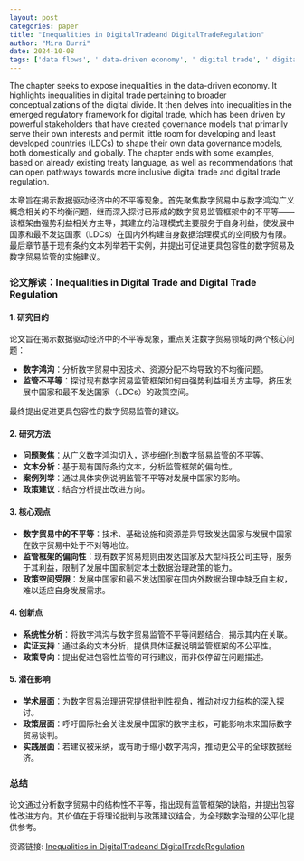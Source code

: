 ```yaml
---
layout: post
categories: paper
title: "Inequalities in DigitalTradeand DigitalTradeRegulation"
author: "Mira Burri"
date: 2024-10-08
tags: ['data flows', ' data-driven economy', ' digital trade', ' digital trade and development', ' inclusive trade', ' international trade law']
---
```


The chapter seeks to expose inequalities in the data-driven economy. It highlights inequalities in digital trade pertaining to broader conceptualizations of the digital divide. It then delves into inequalities in the emerged regulatory framework for digital trade, which has been driven by powerful stakeholders that have created governance models that primarily serve their own interests and permit little room for developing and least developed countries (LDCs) to shape their own data governance models, both domestically and globally. The chapter ends with some examples, based on already existing treaty language, as well as recommendations that can open pathways towards more inclusive digital trade and digital trade regulation.

本章旨在揭示数据驱动经济中的不平等现象。首先聚焦数字贸易中与数字鸿沟广义概念相关的不均衡问题，继而深入探讨已形成的数字贸易监管框架中的不平等——该框架由强势利益相关方主导，其建立的治理模式主要服务于自身利益，使发展中国家和最不发达国家（LDCs）在国内外构建自身数据治理模式的空间极为有限。最后章节基于现有条约文本列举若干实例，并提出可促进更具包容性的数字贸易及数字贸易监管的实施建议。

### **论文解读：Inequalities in Digital Trade and Digital Trade Regulation**  

#### **1. 研究目的**  
论文旨在揭示数据驱动经济中的不平等现象，重点关注数字贸易领域的两个核心问题：  
- **数字鸿沟**：分析数字贸易中因技术、资源分配不均导致的不均衡问题。  
- **监管不平等**：探讨现有数字贸易监管框架如何由强势利益相关方主导，挤压发展中国家和最不发达国家（LDCs）的政策空间。  

最终提出促进更具包容性的数字贸易监管的建议。  

#### **2. 研究方法**  
- **问题聚焦**：从广义数字鸿沟切入，逐步细化到数字贸易监管的不平等。  
- **文本分析**：基于现有国际条约文本，分析监管框架的偏向性。  
- **案例列举**：通过具体实例说明监管不平等对发展中国家的影响。  
- **政策建议**：结合分析提出改进方向。  

#### **3. 核心观点**  
- **数字贸易中的不平等**：技术、基础设施和资源差异导致发达国家与发展中国家在数字贸易中处于不对等地位。  
- **监管框架的偏向性**：现有数字贸易规则由发达国家及大型科技公司主导，服务于其利益，限制了发展中国家制定本土数据治理政策的能力。  
- **政策空间受限**：发展中国家和最不发达国家在国内外数据治理中缺乏自主权，难以适应自身发展需求。  

#### **4. 创新点**  
- **系统性分析**：将数字鸿沟与数字贸易监管不平等问题结合，揭示其内在关联。  
- **实证支持**：通过条约文本分析，提供具体证据说明监管框架的不公平性。  
- **政策导向**：提出促进包容性监管的可行建议，而非仅停留在问题描述。  

#### **5. 潜在影响**  
- **学术层面**：为数字贸易治理研究提供批判性视角，推动对权力结构的深入探讨。  
- **政策层面**：呼吁国际社会关注发展中国家的数字主权，可能影响未来国际数字贸易谈判。  
- **实践层面**：若建议被采纳，或有助于缩小数字鸿沟，推动更公平的全球数据经济。  

### **总结**  
论文通过分析数字贸易中的结构性不平等，指出现有监管框架的缺陷，并提出包容性改进方向。其价值在于将理论批判与政策建议结合，为全球数字治理的公平化提供参考。

资源链接: [Inequalities in DigitalTradeand DigitalTradeRegulation](https://papers.ssrn.com/sol3/papers.cfm?abstract_id=4944990)
